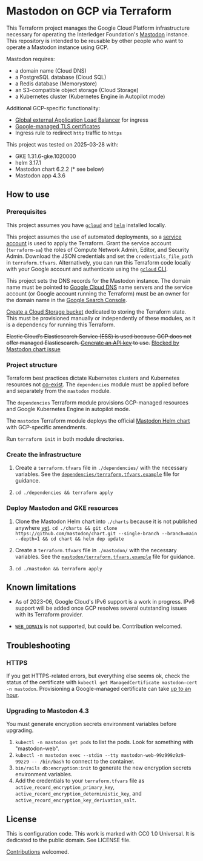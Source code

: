 # Mastodon on GCP via Terraform

This Terraform project manages the Google Cloud Platform infrastructure necessary for operating the Interledger Foundation's [Mastodon](https://joinmastodon.org/) instance. This repository is intended to be reusable by other people who want to operate a Mastodon instance using GCP.

Mastodon requires:

- a domain name (Cloud DNS)
- a PostgreSQL database (Cloud SQL)
- a Redis database (Memorystore)
- an S3-compatible object storage (Cloud Storage)
- a Kubernetes cluster (Kubernetes Engine in Autopilot mode)

Additional GCP-specific functionality:

- [Global external Application Load Balancer](https://cloud.google.com/load-balancing/docs/https) for ingress
- [Google-managed TLS certificates](https://cloud.google.com/kubernetes-engine/docs/how-to/managed-certs)
- Ingress rule to redirect `http` traffic to `https`

This project was tested on 2025-03-28 with:

- GKE 1.31.6-gke.1020000
- helm 3.17.1
- Mastodon chart 6.2.2 (* see below)
- Mastodon app 4.3.6

## How to use

### Prerequisites

This project assumes you have [`gcloud`](https://cloud.google.com/sdk/gcloud/) and [`helm`](https://helm.sh/docs/intro/install/) installed locally.

This project assumes the use of automated deployments, so a [service account](https://console.cloud.google.com/iam-admin/iam) is used to apply the Terraform. Grant the service account (`terraform-sa`) the roles of Compute Network Admin, Editor, and Security Admin. Download the JSON credentials and set the `credentials_file_path` in `terraform.tfvars`. Alternatively, you can run this Terraform code locally with your Google account and authenticate using the [`gcloud` CLI](https://cloud.google.com/sdk/gcloud/).

This project sets the DNS records for the Mastodon instance. The domain name must be pointed to [Google Cloud DNS](https://console.cloud.google.com/net-services/dns/zones) name servers and the service account (or Google account running the Terraform) must be an owner for the domain name in the [Google Search Console](https://search.google.com/search-console/users).

[Create a Cloud Storage bucket](https://console.cloud.google.com/storage/browser) dedicated to storing the Terraform state. This must be provisioned manually or independently of these modules, as it is a dependency for running this Terraform.

~~Elastic Cloud’s Elasticsearch Service (ESS) is used because GCP does not offer managed Elasticsearch. [Generate an API key](https://registry.terraform.io/providers/elastic/ec/latest/docs#api-key-authentication-recommended) to use.~~ [Blocked by Mastodon chart issue](https://github.com/mastodon/chart/issues/30)

### Project structure

Terraform best practices dictate Kubernetes clusters and Kubernetes resources not [co-exist](https://itnext.io/terraform-dont-use-kubernetes-provider-with-your-cluster-resource-d8ec5319d14a). The `dependencies` module must be applied before and separately from the `mastodon` module.

The `dependencies` Terraform module provisions GCP-managed resources and Google Kubernetes Engine in autopilot mode.

The `mastodon` Terraform module deploys the official [Mastodon Helm chart](https://github.com/mastodon/chart) with GCP-specific amendments.

Run `terraform init` in both module directories.

### Create the infrastructure

1. Create a `terraform.tfvars` file in `./dependencies/` with the necessary variables. See the [`dependencies/terraform.tfvars.example`](./dependencies/terraform.tfvars.example) file for guidance.

2. `cd ./dependencies && terraform apply`

### Deploy Mastodon and GKE resources

1. Clone the Mastodon Helm chart into `./charts` because it is not published anywhere [yet](https://github.com/mastodon/chart/issues/27). `cd ./charts && git clone https://github.com/mastodon/chart.git --single-branch --branch=main --depth=1 && cd chart && helm dep update`

2. Create a `terraform.tfvars` file in `./mastodon/` with the necessary variables. See the [`mastodon/terraform.tfvars.example`](./mastodon/terraform.tfvars.example) file for guidance.

3. `cd ./mastodon && terraform apply`

## Known limitations

- As of 2023-06, Google Cloud's IPv6 support is a work in progress. IPv6 support will be added once GCP resolves several outstanding issues with its Terraform provider.

- [`WEB_DOMAIN`](https://docs.joinmastodon.org/admin/config/#web_domain) is not supported, but could be. Contribution welcomed.

## Troubleshooting

### HTTPS

If you get HTTPS-related errors, but everything else seems ok, check the status of the certificate with `kubectl get ManagedCertificate mastodon-cert -n mastodon`. Provisioning a Google-managed certificate can take [up to an hour](https://cloud.google.com/load-balancing/docs/ssl-certificates/troubleshooting#certificate-managed-status).

### Upgrading to Mastodon 4.3

You must generate encryption secrets environment variables before upgrading.

1. `kubectl -n mastodon get pods` to list the pods. Look for something with "mastodon-web".
2. `kubectl -n mastodon exec --stdin --tty mastodon-web-99z999z9z9-99zz9 -- /bin/bash` to connect to the container.
3. `bin/rails db:encryption:init` to generate the new encryption secrets environment variables.
4. Add the credentials to your `terraform.tfvars` file as `active_record_encryption_primary_key`, `active_record_encryption_deterministic_key`, and `active_record_encryption_key_derivation_salt`.

## License

This is configuration code. This work is marked with CC0 1.0 Universal. It is dedicated to the public domain. See LICENSE file.

[Contributions](./CONTRIBUTING.md) welcomed.
